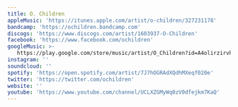 ```yaml
---
title: O. Children
appleMusic: 'https://itunes.apple.com/artist/o-children/327231178'
bandcamp: 'https://ochildren.bandcamp.com'
discogs: 'https://www.discogs.com/artist/1603937-O-Children'
facebook: 'https://www.facebook.com/ochildren'
googleMusic: >-
   https://play.google.com/store/music/artist/O_Children?id=A4olirzirvhzfctsqjst36fajem
instagram: ''
soundcloud: ''
spotify: 'https://open.spotify.com/artist/7J7hOGRAdXQdhMXeqf020e'
twitter: 'https://twitter.com/ochildren'
website: ''
youtube: 'https://www.youtube.com/channel/UCLXZGMyWq0zV0dfejkm7KaQ'
---
```

